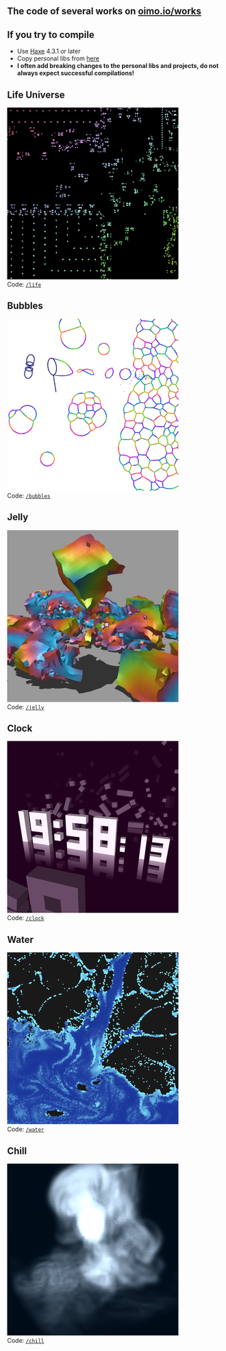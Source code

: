 The code of several works on [oimo.io/works](https://oimo.io/works)
---

## If you try to compile
- Use [Haxe](https://haxe.org/) 4.3.1 or later
- Copy personal libs from [here](https://github.com/saharan/haxelibs/)
- **I often add breaking changes to the personal libs and projects, do not always expect successful compilations!**

## Life Universe
[![](imgs/life.png)](https://oimo.io/works/life/)  
Code: [`/life`](life)

## Bubbles
[![](imgs/bubbles.png)](https://oimo.io/works/bubbles/)  
Code: [`/bubbles`](bubbles)

## Jelly
[![](imgs/jelly.png)](https://oimo.io/works/jelly/)  
Code: [`/jelly`](jelly)

## Clock
[![](imgs/clock.png)](https://oimo.io/works/clock/)  
Code: [`/clock`](clock)

## Water
[![](imgs/water.png)](https://oimo.io/works/water/)  
Code: [`/water`](water)

## Chill
[![](imgs/chill.png)](https://oimo.io/works/chill/)  
Code: [`/chill`](chill)
